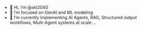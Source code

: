 - 👋 Hi, I’m @ski2040
- 👀 I’m focused on GenAI and ML modeling
- 🌱 I’m currently implementing AI Agents, RAG, Structured output workflows, Multi-Agent systems at scale ...

<!---
ski2040/ski2040 is a ✨ special ✨ repository because its `README.md` (this file) appears on your GitHub profile.
You can click the Preview link to take a look at your changes.
--->
